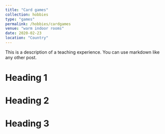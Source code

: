 ```yaml
---
title: "Card games"
collection: hobbies
type: "games"
permalink: /hobbies/cardgames
venue: "warm indoor rooms"
date: 2020-02-23
location: "Country"
---
```


This is a description of a teaching experience. You can use markdown like any other post.

Heading 1
======

Heading 2
======

Heading 3
======
